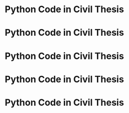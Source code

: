 # Python Code  in Civil Thesis


# Python Code  in Civil Thesis


# Python Code  in Civil Thesis


# Python Code  in Civil Thesis

# Python Code  in Civil Thesis
